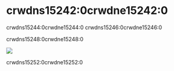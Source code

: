 # crwdns15242:0crwdne15242:0

crwdns15244:0crwdne15244:0 crwdns15246:0crwdne15246:0

 crwdns15248:0crwdne15248:0

![](crwdns15250:0crwdne15250:0)

crwdns15252:0crwdne15252:0


